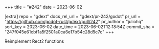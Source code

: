 +++
title = "#242"
date = 2023-06-02

[extra]
repo = "gdext"
docs_rel_url = "gdext/pr-242/godot"
pr_url = "https://github.com/godot-rust/gdext/pull/242"
pr_author = "juliohq"
sort_key = 2023-06-02
date_time = 2023-06-02T12:18:54Z
commit_sha = "247f045e61cbf1a5f2501a0ca6e17b54c28d5c7c"
+++

Reimplement Rect2 functions
